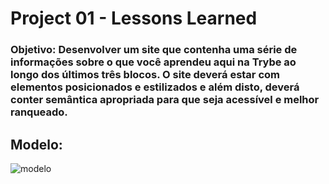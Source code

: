 # Project 01 - Lessons Learned

### **Objetivo**: Desenvolver um site que contenha uma série de informações sobre o que você aprendeu aqui na Trybe ao longo dos últimos três blocos. O site deverá estar com elementos posicionados e estilizados e além disto, deverá conter semântica apropriada para que seja acessível e melhor ranqueado.

## Modelo:

![modelo](https://user-images.githubusercontent.com/83843255/128611729-251295b4-7754-4ac5-bf3d-33317ca723d7.png)
